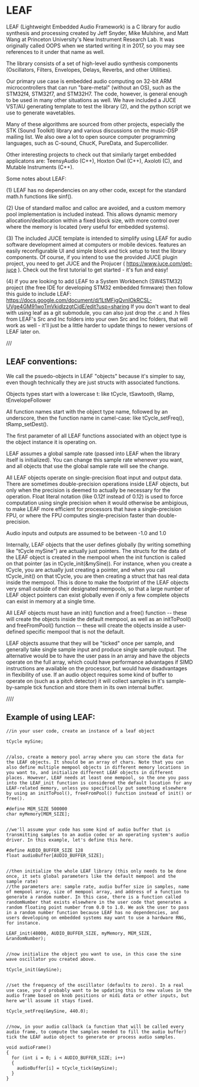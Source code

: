 # LEAF
LEAF (Lightweight Embedded Audio Framework) is a C library for audio synthesis and processing created by Jeff Snyder, Mike Mulshine, and Matt Wang at Princeton University's New Instrument Research Lab. It was originally called OOPS when we started writing it in 2017, so you may see references to it under that name as well. 

The library consists of a set of high-level audio synthesis components (Oscillators, Filters, Envelopes, Delays, Reverbs, and other Utilities).

Our primary use case is embedded audio computing on 32-bit ARM microcontrollers that can run "bare-metal" (without an OS), such as the STM32f4, STM32f7, and STM32H7. The code, however, is general enough to be used in many other situations as well. We have included a JUCE VST/AU generating template to test the library (2), and the python script we use to generate wavetables. 

Many of these algorithms are sourced from other projects, especially the STK (Sound Toolkit) library and various discussions on the music-DSP mailing list. We also owe a lot to open source computer programming languages, such as C-sound, ChucK, PureData, and Supercollider. 

Other interesting projects to check out that similarly target embedded applicatons are: TeensyAudio (C++), Hoxton Owl (C++), Axoloti (C), and Mutable Instruments (C++). 

Some notes about LEAF:

(1) LEAF has no dependencies on any other code, except for the standard math.h functions like sinf().

(2) Use of standard malloc and calloc are avoided, and a custom memory pool implementation is included instead. This allows dynamic memory allocation/deallocation within a fixed block size, with more control over where the memory is located (very useful for embedded systems). 

(3) The included JUCE template is intended to simplify using LEAF for audio software development aimed at computers or mobile devices. features an easily reconfigurable UI and simple block and tick setup to test the library components. Of course, if you intend to use the provided JUCE plugin project, you need to get JUCE and the Projucer ( https://www.juce.com/get-juce ). Check out the first tutorial to get started - it's fun and easy! 

(4) if you are looking to add LEAF to a System Workbench (SW4STM32) project (the free IDE for developing STM32 embedded firmware) then follow this guide to include LEAF: https://docs.google.com/document/d/1LtMFigQvnIOkRCSL-UVge4GM91woTmVkidlzzgtCjdE/edit?usp=sharing   If you don't want to deal with using leaf as a git submodule, you can also just drop the .c and .h files from LEAF's Src and Inc folders into your own Src and Inc folders, that will work as well - it'll just be a little harder to update things to newer versions of LEAF later on.



///
<h2>
LEAF conventions:
</h2>
We call the psuedo-objects in LEAF "objects" because it's simpler to say, even though technically they are just structs with associated functions. 

Objects types start with a lowercase t: like tCycle, tSawtooth, tRamp, tEnvelopeFollower

All function names start with the object type name, followed by an underscore, then the function name in camel-case: like tCycle_setFreq(), tRamp_setDest().

The first parameter of all LEAF functions associated with an object type is the object instance it is operating on. 

LEAF assumes a global sample rate (passed into LEAF when the library itself is initialized). You can change this sample rate whenever you want, and all objects that use the global sample rate will see the change.

All LEAF objects operate on single-precision float input and output data. There are sometimes double-precision operations inside LEAF objects, but only when the precision is deemed to actually be necessary for the operation. Float literal notation (like 0.12f instead of 0.12) is used to force computation using single precision when it would otherwise be ambigious, to make LEAF more efficient for processors that have a single-precision FPU, or where the FPU computes single-precision faster than double-precision.

Audio inputs and outputs are assumed to be between -1.0 and 1.0

Internally, LEAF objects that the user defines globally (by writing something like "tCycle mySine") are actually just pointers. The structs for the data of the LEAF object is created in the mempool when the init function is called on that pointer (as in tCycle_init(&mySine)). For instance, when you create a tCycle, you are actually just creating a pointer, and when you call tCycle_init() on that tCycle, you are then creating a struct that has real data inside the mempool. This is done to make the footprint of the LEAF objects very small outside of their designated mempools, so that a large number of LEAF object pointers can exist globally even if only a few complete objects can exist in memory at a single time. 

All LEAF objects must have an init() function and a free() function -- these will create the objects inside the default mempool, as well as an initToPool() and freeFromPool() function -- these will create the objects inside a user-defined specific mempool that is not the default. 

LEAF objects assume that they will be "ticked" once per sample, and generally take single sample input and produce single sample output. The alternative would be to have the user pass in an array and have the objects operate on the full array, which could have performance advantages if SIMD instructions are available on the processor, but would have disadvantages in flexibility of use. If an audio object requires some kind of buffer to operate on (such as a pitch detector) it will collect samples in it's sample-by-sample tick function and store them in its own internal buffer. 


////



<h2>Example of using LEAF:</h2>


```
//in your user code, create an instance of a leaf object

tCycle mySine;


//also, create a memory pool array where you can store the data for the LEAF objects. It should be an array of chars. Note that you can also define multiple mempool objects in different memory locations in you want to, and initialize different LEAF objects in different places. However, LEAF needs at least one mempool, so the one you pass into the LEAF_init function is considered the default location for any LEAF-related memory, unless you specifically put something elsewhere by using an initToPool(), freeFromPool() function instead of init() or free(). 

#define MEM_SIZE 500000
char myMemory[MEM_SIZE];


//we'll assume your code has some kind of audio buffer that is transmitting samples to an audio codec or an operating system's audio driver. In this example, let's define this here.

#define AUDIO_BUFFER_SIZE 128
float audioBuffer[AUDIO_BUFFER_SIZE];


//then initialize the whole LEAF library (this only needs to be done once, it sets global parameters like the default mempool and the sample rate)
//the parameters are: sample rate, audio buffer size in samples, name of mempool array, size of mempool array, and address of a function to generate a random number. In this case, there is a function called randomNumber that exists elsewhere in the user code that generates a random floating point number from 0.0 to 1.0. We ask the user to pass in a random number function because LEAF has no dependencies, and users developing on embedded systems may want to use a hardware RNG, for instance.

LEAF_init(48000, AUDIO_BUFFER_SIZE, myMemory, MEM_SIZE, &randomNumber);


//now initialize the object you want to use, in this case the sine wave oscillator you created above.

tCycle_init(&mySine);


//set the frequency of the oscillator (defaults to zero). In a real use case, you'd probably want to be updating this to new values in the audio frame based on knob positions or midi data or other inputs, but here we'll assume it stays fixed.

tCycle_setFreq(&mySine, 440.0);


//now, in your audio callback (a function that will be called every audio frame, to compute the samples needed to fill the audio buffer) tick the LEAF audio object to generate or process audio samples. 

void audioFrame()
{
  for (int i = 0; i < AUDIO_BUFFER_SIZE; i++)
  {
    audioBuffer[i] = tCycle_tick(&mySine);
  }
}
```

